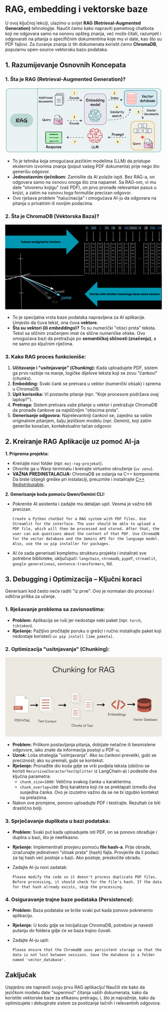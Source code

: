 # RAG, embedding i vektorske baze

U ovoj ključnoj lekciji, ulazimo u svijet **RAG (Retrieval-Augmented Generation)** tehnologije. Naučit ćemo kako napraviti pametnog chatbota koji ne odgovara samo na osnovu opšteg znanja, već može čitati, razumjeti i odgovarati na pitanja o specifičnim dokumentima koje mu vi date, kao što su PDF fajlovi. Za čuvanje znanja iz tih dokumenata koristit ćemo **ChromaDB**, popularnu open-source vektorsku bazu podataka.

## 1. Razumijevanje Osnovnih Koncepata

### 1. Šta je RAG (Retrieval-Augmented Generation)?

![6878b8fa-5e74-45a1-9a89-5aab92889126_2366x990.gif](/files/images/10_6878b8fa-5e74-45a1-9a89-5aab92889126_2366x990.gif)

- To je tehnika koja omogućava jezičkim modelima (LLM) da pristupe eksternim izvorima znanja (poput vašeg PDF dokumenta) prije nego što generišu odgovor.
- **Jednostavnim rječnikom:** Zamislite da AI polaže ispit. Bez RAG-a, on odgovara samo na osnovu onoga što zna napamet. Sa RAG-om, vi mu date "otvorenu knjigu" (vaš PDF), on prvo pronađe relevantan pasus u knjizi, a zatim na osnovu toga formuliše precizan odgovor.
- Ovo rješava problem "halucinacija" i omogućava AI-ju da odgovara na pitanja o privatnim ili novijim podacima.

### 2. Šta je ChromaDB (Vektorska Baza)?

![token.png](/files/images/10_token.png)

- To je specijalna vrsta baze podataka napravljena za AI aplikacije. Umjesto da čuva tekst, ona čuva **vektore**.
- **Šta su vektori (ili *embeddings*)?** To su numerički "otisci prsta" teksta. Tekst sa sličnim značenjem imat će slične numeričke otiske. Ovo omogućava bazi da pretražuje po **semantičkoj sličnosti (značenju)**, a ne samo po ključnim riječima.

### 3. Kako RAG proces funkcioniše:

1. **Učitavanje i "usitnjavanje" (*Chunking*):** Kada uploadujete PDF, sistem ga prvo razbije na manje, logičke dijelove teksta koji se zovu "čankovi" (*chunks*).
2. **Embedding:** Svaki čank se pretvara u vektor (numerički otisak) i sprema u ChromaDB.
3. **Upit korisnika:** Vi postavite pitanje (npr. "Koje procesore podržava ovaj laptop?").
4. **Pretraga:** Sistem pretvara vaše pitanje u vektor i pretražuje ChromaDB da pronađe čankove sa najsličnijim "otiscima prsta".
5. **Generisanje odgovora:** Najrelevantniji čankovi se, zajedno sa vašim originalnim pitanjem, šalju jezičkom modelu (npr. Gemini), koji zatim generiše konačan, kontekstualno tačan odgovor.

## 2. Kreiranje RAG Aplikacije uz pomoć AI-ja

**1. Priprema projekta:**

- Kreirajte novi folder (npr. `moj-rag-projekat`).
- Otvorite ga u Warp terminalu i kreirajte virtuelno okruženje (`uv venv`).
- **VAŽNA PREDINSTALACIJA:** ChromaDB se oslanja na C++ komponente. Da biste izbjegli greške pri instalaciji, preuzmite i instalirajte [C++ Redistributable](https://visualstudio.microsoft.com/visual-cpp-build-tools/).

**2. Generisanje koda pomoću Qwen/Gemini CLI:**

- Pokrenite AI asistenta i zadajte mu detaljan upit. Veoma je važno biti precizan.
    
    ```
    Create a Python chatbot for a RAG system with PDF files. Use Streamlit for the interface. The user should be able to upload a PDF file, which will then be processed and stored. After that, the user can ask questions about the content of that PDF. Use ChromaDB for the vector database and the Gemini API for the language model. Also, use the uv pip installer for packages.
    ```
    
- AI će sada generisati kompletnu strukturu projekta i instalirati sve potrebne biblioteke, uključujući: `langchain`, `chromadb`, `pypdf`, `streamlit`, `google-generativeai`, `sentence-transformers`, itd.

## 3. Debugging i Optimizacija – Ključni koraci

Generisani kod često neće raditi "iz prve". Ovo je normalan dio procesa i odlična prilika za učenje.

### 1. Rješavanje problema sa zavisnostima:

- **Problem:** Aplikacija se ruši jer nedostaje neki paket (npr. `torch`, `tiktoken`).
- **Rješenje:** Pažljivo pročitajte poruku o grešci i ručno instalirajte paket koji nedostaje koristeći `uv pip install [ime_paketa]`.

### 2. Optimizacija "usitnjavanja" (Chunking):

![66f6015d895effddb4773bc5_66f600a65e092abb34613a3b_Chunking-For-RAG.webp](/files/images/10_3fbe2cdf-04be-4a63-afa5-78a5311ddfd5.png)

- **Problem:** Prilikom postavljanja pitanja, dobijate netačne ili besmislene odgovore, iako znate da informacija postoji u PDF-u.
- **Uzrok:** Loša strategija "usitnjavanja". Ako su čankovi preveliki, gubi se preciznost; ako su premali, gubi se kontekst.
- **Rješenje:** Pronađite dio koda gdje se vrši podjela teksta (obično se koristi `RecursiveCharacterTextSplitter` iz LangChain-a) i podesite dva ključna parametra:
    - `chunk_size=1000`: Veličina svakog čanka u karakterima.
    - `chunk_overlap=200`: Broj karaktera koji će se preklapati između dva susjedna čanka. Ovo je izuzetno važno da se ne bi izgubio kontekst na prelazima.
- Nakon ove promjene, ponovo uploadujte PDF i testirajte. Rezultati će biti drastično bolji.

### 3. Sprječavanje duplikata u bazi podataka:

- **Problem:** Svaki put kada uploadujete isti PDF, on se ponovo obrađuje i duplira u bazi, što je neefikasno.
- **Rješenje:** Implementirati provjeru pomoću **file hash-a**. Prije obrade, izračunajte jedinstveni "otisak prsta" (hash) fajla. Provjerite da li podaci za taj hash već postoje u bazi. Ako postoje, preskočite obradu.
- Zadajte AI-ju novi zadatak:
    
    ```
    Please modify the code so it doesn't process duplicate PDF files. Before processing, it should check for the file's hash. If the data for that hash already exists, skip the processing.
    ```
    

### 4. Osiguravanje trajne baze podataka (Persistence):

- **Problem:** Baza podataka se briše svaki put kada ponovo pokrenemo aplikaciju.
- **Rješenje:** U kodu gdje se inicijalizuje ChromaDB, potrebno je navesti putanju do foldera gdje će se baza trajno čuvati.
- Zadajte AI-ju upit:
    
    ```
    Please ensure that the ChromaDB uses persistent storage so that the data is not lost between sessions. Save the database in a folder named 'vector_database'.
    ```
    

## Zaključak

Uspješno ste napravili svoju prvu RAG aplikaciju! Naučili ste kako da jezičkom modelu date "supermoć" čitanja vaših dokumenata, kako da koristite vektorske baze za efikasnu pretragu, i, što je najvažnije, kako da optimizujete i debugirate sistem za postizanje tačnih i relevantnih odgovora.